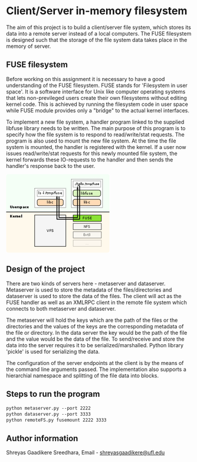 # Client/Server in-memory filesystem

The aim of this project is to build a client/server file system, which stores its data into a remote server instead of a local computers. The FUSE filesystem is designed such that the storage of the file system data takes place in the memory of server.

## FUSE filesystem

Before working on this assignment it is necessary to have a good understanding of the FUSE filesystem. FUSE stands for 'Filesystem in user space'. It is a software interface for Unix like computer operating systems that lets non-previleged users create their own filesystems without editing kernel code. This is achieved by running the filesystem code in user space while FUSE module provides only a "bridge" to the actual kernel interfaces. 

To implement a new file system, a handler program linked to the supplied libfuse library needs to be written. The main purpose of this program is to specify how the file system is to respond to read/write/stat requests. The program is also used to mount the new file system. At the time the file system is mounted, the handler is registered with the kernel. If a user now issues read/write/stat requests for this newly mounted file system, the kernel forwards these IO-requests to the handler and then sends the handler's response back to the user.

![alt text](fuse_filesystem.png)

## Design of the project

There are two kinds of servers here - metaserver and dataserver. Metaserver is used to store the metadata of the files/directories and dataserver is used to store the data of the files. The client will act as the FUSE handler as well as an XMLRPC client in the remote file system which connects to both metaserver and dataserver.

The metaserver will hold the keys which are the path of the files or the directories and the values of the keys are the corresponding metadata of the file or directory. In the data server the key would be the path of the file and the value would be the data of the file. To send/receive and store the data into the server requires it to be serialized/marshalled. Python library 'pickle' is used for serializing the data. 

The configuration of the server endpoints at the client is by the means of the command line arguments passed. The implementation also supports a hierarchial namespace and splitting of the file data into blocks.

## Steps to run the program

```
python metaserver.py --port 2222
python dataserver.py --port 3333
python remoteFS.py fusemount 2222 3333
```

## Author information

Shreyas Gaadikere Sreedhara, Email - shreyasgaadikere@ufl.edu